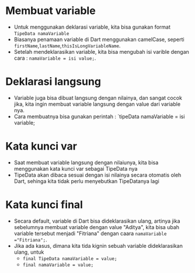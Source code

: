 # Membuat variable

- Untuk menggunakan deklarasi variable, kita bisa gunakan format `TipeData namaVariable`
- Biasanya penamaan variable di Dart menggunakan camelCase, seperti `firstName`,`lastName`,`thisIsLongVariableName`.
- Setelah mendeklarasikan variable, kita bisa mengubah isi varible dengan cara : `namaVariable = isi value;`.

# Deklarasi langsung

- Variable juga bisa dibuat langsung dengan nilainya, dan sangat cocok jika, kita ingin membuat variable langsung dengan value dari variable nya.
- Cara membuatnya bisa gunakan perintah : `tipeData namaVariable = isi variable;

# Kata kunci var

- Saat membuat variable langsung dengan nilaiunya, kita bisa menggunakan kata kunci var sebagai TipeData nya
- TipeData akan dibaca sesuai dengan isi nilainya secara otomatis oleh Dart, sehinga kita tidak perlu menyebutkan TipeDatanya lagi

# Kata kunci final

- Secara default, variable di Dart bisa dideklarasikan ulang, artinya jika sebelumnya membuat variable dengan value "Aditya", kita bisa ubah variable tersebut menjadi "Fitriana" dengan caara `namaVariable ="Fitriana";`.
- Jika ada kasus, dimana kita tida kignin sebuah variable dideklarasikan ulang, untuk
    - `final TipeData namaVariable = value;`
    - `final namaVariable = value;`
